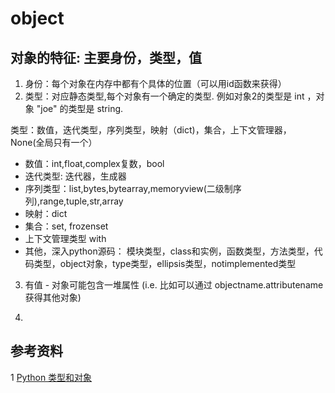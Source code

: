 
# object


## 对象的特征: 主要身份，类型，值
1. 身份：每个对象在内存中都有个具体的位置（可以用id函数来获得）
2. 类型：对应静态类型,每个对象有一个确定的类型. 例如对象2的类型是 int ，对象 "joe" 的类型是 string.

类型：数值，迭代类型，序列类型，映射（dict)，集合，上下文管理器，None(全局只有一个）

- 数值：int,float,complex复数，bool
- 迭代类型: 迭代器，生成器
- 序列类型：list,bytes,bytearray,memoryview(二级制序列),range,tuple,str,array
- 映射：dict
- 集合：set, frozenset
- 上下文管理类型 with
- 其他，深入python源码： 模块类型，class和实例，函数类型，方法类型，代码类型，object对象，type类型，ellipsis类型，notimplemented类型

3. 有值 - 对象可能包含一堆属性 (i.e. 比如可以通过 objectname.attributename获得其他对象)

4. 


## 参考资料
1 [Python 类型和对象](https://wiki.woodpecker.org.cn/moin/PyTypesAndObjects)